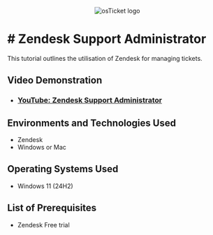 <p align="center">
<img src="https://i.imgur.com/g4QNc8p.png" alt="osTicket logo"/>
</p>

<h1># Zendesk Support Administrator</h1>
This tutorial outlines the utilisation of Zendesk for managing tickets.<br />


<h2>Video Demonstration</h2>

- ### [YouTube: Zendesk Support Administrator](https://youtu.be/54JGs9JWCwU)


<h2>Environments and Technologies Used</h2>

- Zendesk
- Windows or Mac

<h2>Operating Systems Used </h2>

- Windows 11</b> (24H2)

<h2>List of Prerequisites</h2>

- Zendesk Free trial
